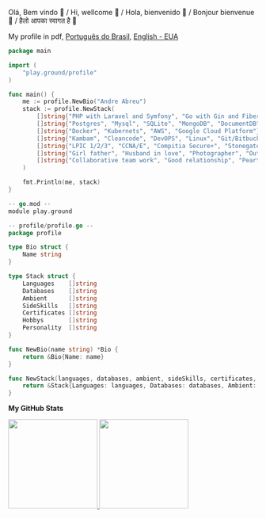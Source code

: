 Olá, Bem vindo 👋 / Hi, wellcome 👋 / Hola, bienvenido 👋 / Bonjour bienvenue 👋 / हैलो आपका स्वागत है 👋

My profile in pdf, [Português do Brasil](202308-Curriculum-AndreAbreu.pdf), [English - EUA](202308-Curriculum-AndreAbreu-EN.pdf)

```go
package main

import (
	"play.ground/profile"
)

func main() {
	me := profile.NewBio("Andre Abreu")
	stack := profile.NewStack(
		[]string{"PHP with Laravel and Symfony", "Go with Gin and Fiber", "Python / IoT", "VueJS/NodeJS/Javascript", "C++", "Ruby on Rails", "Shellscript"},
		[]string{"Postgres", "Mysql", "SQLite", "MongoDB", "DocumentDB", "Redis", "ElasticSearch", "DynamoDB", "FireBase", "FireStore"},
		[]string{"Docker", "Kubernets", "AWS", "Google Cloud Platform"},
		[]string{"Kambam", "Cleancode", "DevOPS", "Linux", "Git/Bitbucket/CodeCommit", "Jira", "Confluence", "Trello", "Slack", "Telegram"},
		[]string{"LPIC 1/2/3", "CCNA/E", "Compitia Secure+", "Stonegate", "EMC+", "AWS", "Google Cloud Platform"},
		[]string{"Girl father", "Husband in love", "Photographer", "Outlander/Camper", "Woodworker", "H.O.G."},
		[]string{"Collaborative team work", "Good relationship", "Peart", "Good tempered"},
	)

	fmt.Println(me, stack)
}

-- go.mod --
module play.ground

-- profile/profile.go --
package profile

type Bio struct {
	Name string
}

type Stack struct {
	Languages    []string
	Databases    []string
	Ambient      []string
	SideSkills   []string
	Certificates []string
	Hobbys       []string
	Personality  []string
}

func NewBio(name string) *Bio {
	return &Bio{Name: name}
}

func NewStack(languages, databases, ambient, sideSkills, certificates, hobbys, personality []string) *Stack {
	return &Stack{Languages: languages, Databases: databases, Ambient: ambient, SideSkills: sideSkills, Certificates: certificates, Hobbys: hobbys, Personality: personality}
}
```

**My GitHub Stats**

 <div>
  <a href="https://github.com/andreabreu76">
  <img height="180em" src="https://github-readme-stats.vercel.app/api?username=andreabreu76&show_icons=true&theme=nord&include_all_commits=true&count_private=true"/>
  <img height="180em" src="https://github-readme-stats.vercel.app/api/top-langs/?username=andreabreu76&layout=compact&langs_count=7&theme=nord"/>
  </a>
</div>
<br>
